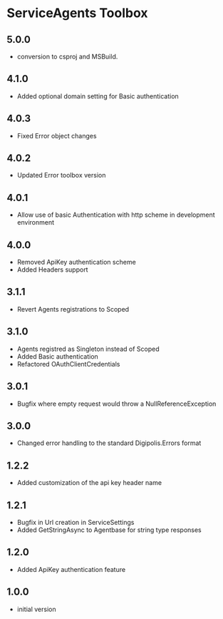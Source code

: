 # ServiceAgents Toolbox

## 5.0.0

- conversion to csproj and MSBuild.

## 4.1.0

- Added optional domain setting for Basic authentication

## 4.0.3

- Fixed Error object changes
 
## 4.0.2

- Updated Error toolbox version

## 4.0.1

- Allow use of basic Authentication with http scheme in development environment 

## 4.0.0

- Removed ApiKey authentication scheme
- Added Headers support

## 3.1.1

- Revert Agents registrations to Scoped

## 3.1.0

- Agents registred as Singleton instead of Scoped
- Added Basic authentication
- Refactored OAuthClientCredentials 

## 3.0.1

- Bugfix where empty request would throw a NullReferenceException


## 3.0.0

- Changed error handling to the standard Digipolis.Errors format

## 1.2.2

- Added customization of the api key header name

## 1.2.1

- Bugfix in Url creation in ServiceSettings
- Added GetStringAsync to Agentbase for string type responses

## 1.2.0

- Added ApiKey authentication feature

## 1.0.0

- initial version


